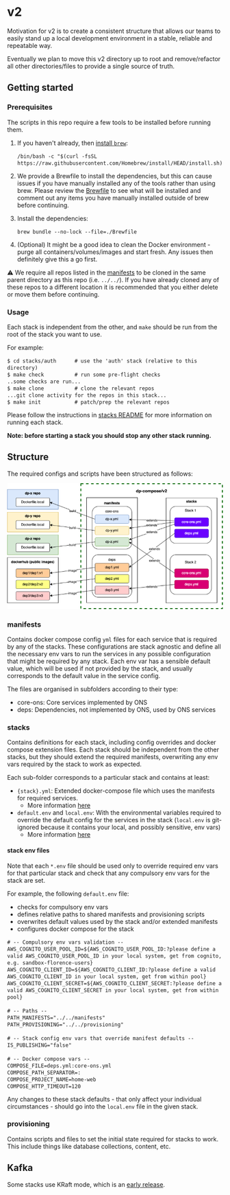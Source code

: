 # v2

Motivation for v2 is to create a consistent structure that allows our teams to easily stand up a local development environment in a stable, reliable and repeatable way.

Eventually we plan to move this v2 directory up to root and remove/refactor all other directories/files to provide a single source of truth.

## Getting started

### Prerequisites

The scripts in this repo require a few tools to be installed before running them.

1. If you haven't already, then [install `brew`](https://brew.sh/):

   ```shell
   /bin/bash -c "$(curl -fsSL https://raw.githubusercontent.com/Homebrew/install/HEAD/install.sh)"
   ```

2. We provide a Brewfile to install the dependencies, but this can cause issues if you have manually installed any of the tools rather than using brew. Please review the [Brewfile](./Brewfile) to see what will be installed and comment out any items you have manually installed outside of brew before continuing.
3. Install the dependencies:

   ```shell
   brew bundle --no-lock --file=./Brewfile
   ```

4. (Optional) It might be a good idea to clean the Docker environment - purge all containers/volumes/images and start fresh. Any issues then definitely give this a go first.

:warning: We require all repos listed in the [manifests](manifests) to be cloned in the same parent directory as this repo (i.e. `../../`). If you have already cloned any of these repos to a different location it is recommended that you either delete or move them before continuing.

### Usage

Each stack is independent from the other, and `make` should be run from the root of the stack you want to use.

For example:

```shell
$ cd stacks/auth      # use the 'auth' stack (relative to this directory)
$ make check          # run some pre-flight checks
..some checks are run...
$ make clone          # clone the relevant repos
...git clone activity for the repos in this stack...
$ make init           # patch/prep the relevant repos
```

Please follow the instructions in [stacks README](./stacks/README.md) for more information on running each stack.

**Note: before starting a stack you should stop any other stack running.**

## Structure

The required configs and scripts have been structured as follows:

![structure](structure.png)

### manifests

Contains docker compose config `yml` files for each service that is required by any of the stacks. These configurations are stack agnostic and define all the necessary env vars to run the services in any possible configuration that might be required by any stack. Each env var has a sensible default value, which will be used if not provided by the stack, and usually corresponds to the default value in the service config.

The files are organised in subfolders according to their type:

- core-ons: Core services implemented by ONS
- deps: Dependencies, not implemented by ONS, used by ONS services

### stacks

Contains definitions for each stack, including config overrides and docker compose extension files. Each stack should be independent from the other stacks, but they should extend the required manifests, overwriting any env vars required by the stack to work as expected.

Each sub-folder corresponds to a particular stack and contains at least:

- `{stack}.yml`: Extended docker-compose file which uses the manifests for required services.
  - More information [here](https://docs.docker.com/compose/extends/)
- `default.env` and `local.env`: With the environmental variables required to override the default config for the services in the stack (`local.env` is git-ignored because it contains your local, and possibly sensitive, env vars)
  - More information [here](https://docs.docker.com/compose/environment-variables/#using-the---env-file--option)

#### stack env files

Note that each `*.env` file should be used only to override required env vars for that particular stack and check that any compulsory env vars for the stack are set.

For example, the following `default.env` file:

- checks for compulsory env vars
- defines relative paths to shared manifests and provisioning scripts
- overwrites default values used by the stack and/or extended manifests
- configures docker compose for the stack

```shell
# -- Compulsory env vars validation --
AWS_COGNITO_USER_POOL_ID=${AWS_COGNITO_USER_POOL_ID:?please define a valid AWS_COGNITO_USER_POOL_ID in your local system, get from cognito, e.g. sandbox-florence-users}
AWS_COGNITO_CLIENT_ID=${AWS_COGNITO_CLIENT_ID:?please define a valid AWS_COGNITO_CLIENT_ID in your local system, get from within pool}
AWS_COGNITO_CLIENT_SECRET=${AWS_COGNITO_CLIENT_SECRET:?please define a valid AWS_COGNITO_CLIENT_SECRET in your local system, get from within pool}

# -- Paths --
PATH_MANIFESTS="../../manifests"
PATH_PROVISIONING="../../provisioning"

# -- Stack config env vars that override manifest defaults --
IS_PUBLISHING="false"

# -- Docker compose vars --
COMPOSE_FILE=deps.yml:core-ons.yml
COMPOSE_PATH_SEPARATOR=:
COMPOSE_PROJECT_NAME=home-web
COMPOSE_HTTP_TIMEOUT=120
```

Any changes to these stack defaults - that only affect your individual circumstances - should go into the `local.env` file in the given stack.

### provisioning

Contains scripts and files to set the initial state required for stacks to work. This include things like database collections, content, etc.

## Kafka

Some stacks use KRaft mode, which is an [early release](https://github.com/apache/kafka/blob/6d1d68617ecd023b787f54aafc24a4232663428d/config/kraft/README.md).
